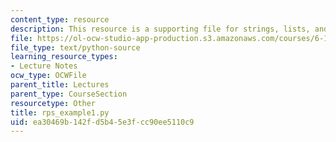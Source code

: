 ```yaml
---
content_type: resource
description: This resource is a supporting file for strings, lists, and list comprehensions.
file: https://ol-ocw-studio-app-production.s3.amazonaws.com/courses/6-189-a-gentle-introduction-to-programming-using-python-january-iap-2011/ea30469b142fd5b45e3fcc90ee5110c9_rps_example1.py
file_type: text/python-source
learning_resource_types:
- Lecture Notes
ocw_type: OCWFile
parent_title: Lectures
parent_type: CourseSection
resourcetype: Other
title: rps_example1.py
uid: ea30469b-142f-d5b4-5e3f-cc90ee5110c9
---
```

